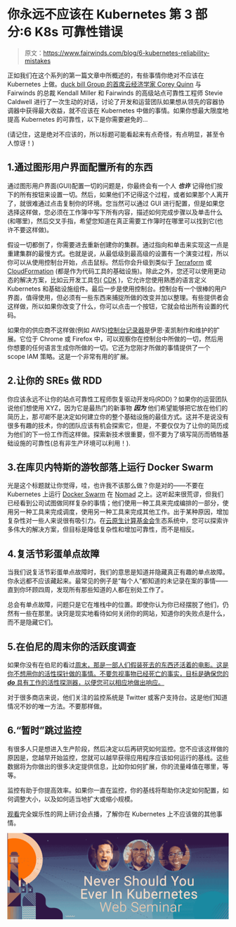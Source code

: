 # 你永远不应该在 Kubernetes 第 3 部分:6 K8s 可靠性错误

> 原文：<https://www.fairwinds.com/blog/6-kubernetes-reliability-mistakes>

 正如我们在这个系列的第一篇文章中所概述的，有些事情你绝对不应该在 Kubernetes 上做。[duck bill Group 的首席云经济学家 Corey Quinn](https://twitter.com/QuinnyPig) 与 Fairwinds 的总裁 Kendall Miller 和 Fairwinds 的高级站点可靠性工程师 Stevie Caldwell 进行了一次生动的对话，讨论了开发和运营团队如果想从领先的容器协调器中获得最大收益，就不应该在 Kubernetes 中做的事情。如果你想最大限度地提高 Kubernetes 的可靠性，以下是你需要避免的...

(请记住，这是绝对不应该的，所以标题可能看起来有点奇怪，有点明显，甚至令人惊讶！)

## 1.通过图形用户界面配置所有的东西

通过图形用户界面(GUI)配置一切的问题是，你最终会有一个人 ***也许*** 记得他们按下的所有按钮来设置一切。然后，如果他们不记得这个过程，或者如果那个人离开了，就很难通过点击复制你的环境。您当然可以通过 GUI 进行配置，但是如果您选择这样做，您必须在工作簿中写下所有内容，描述如何完成步骤以及单击什么(和哪里)，然后交叉手指，希望您知道在真正需要工作簿时在哪里可以找到它(也许不要这样做)。

假设一切都倒了，你需要进去重新创建你的集群。通过指向和单击来实现这一点是重建集群的最慢方式。也就是说，从最低级到最高级的设置有一个演变过程，所以你可以从使用控制台开始，点击鼠标。然后你会升级到类似于 [Terraform](https://www.terraform.io/) 或 [CloudFormation](https://aws.amazon.com/cloudformation/) (都是作为代码工具的基础设施)。除此之外，您还可以使用更动态的解决方案，比如云开发工具包( [CDK](https://cdk8s.io/) )，它允许您使用熟悉的语言定义 Kubernetes 和基础设施组件。最后一步是使用控制台。控制台有一个很棒的用户界面，值得使用，但必须有一些东西来捕捉所做的改变并加以整理。有些提供者会这样做，所以如果你改变了什么，你可以点击一个按钮，它就会给出所有设置的代码。

如果你的供应商不这样做(例如 AWS)[控制台记录器](https://github.com/iann0036/AWSConsoleRecorder)是伊恩·麦凯制作和维护的扩展。它位于 Chrome 或 Firefox 中，可以观察你在控制台中所做的一切，然后用你想要的任何语言生成你所做的一切。它还为您刚才所做的事情提供了一个 scope IAM 策略。这是一个非常有用的扩展。

## 2.让你的 SREs 做 RDD

你应该永远不让你的站点可靠性工程师恢复驱动开发吗(RDD)？如果你的运营团队说他们想使用 XYZ，因为它是最热门的新事物 ***因为*** 他们希望能够把它放在他们的简历上，那*可能*不是决定如何建立你的整个基础设施的最佳方式。这并不是说没有很多有趣的技术，你的团队应该有机会探索它，但是，不要仅仅为了让你的简历成为他们的下一份工作而这样做。探索新技术很重要，但不要为了填写简历而牺牲基础设施的可靠性(总有非生产环境可以利用！).

## 3.在库贝内特斯的游牧部落上运行 Docker Swarm

光是这个标题就让你觉得，哇，也许我不该那么做？你是对的——不要在 Kubernetes 上运行 [Docker Swarm](https://docs.docker.com/get-started/swarm-deploy/) 在 [Nomad](https://www.nomadproject.io/) 之上。这听起来很荒谬，但我们已经看到公司试图做同样复杂的事情；他们使用一种工具来完成编排的一部分，使用另一种工具来完成调度，使用另一种工具来完成其他工作。出于某种原因，增加复杂性对一些人来说很有吸引力。在[云原生计算基金会](https://www.cncf.io/)生态系统中，您可以探索许多伟大的解决方案，但目标是降低复杂性和增加可靠性，而不是相反。

## 4.复活节彩蛋单点故障

当我们说复活节彩蛋单点故障时，我们的意思是知道并隐藏真正有趣的单点故障。你永远都不应该藏起来。最常见的例子是“每个人”都知道的未记录在案的事情——直到你环顾四周，发现所有那些知道的人都在别处工作了。

总会有单点故障，问题只是它在堆栈中的位置。即使你认为你已经摆脱了他们，仍然有一些在那里。诀窍是现实地看待如何关闭你的网站，知道你的失败点是什么，而不是隐藏它们。

## 5.在伯尼的周末你的活跃度调查

如果你没有在伯尼的看过[周末，那是一部人们假装死去的东西还活着的电影。这是你不想用你的活性探针做的事情。不要忽视事物已经死亡的事实，目标是确保您的 ***do*** 具有工作的活性探测器，以便您可以相应地做出响应。](https://en.wikipedia.org/wiki/Weekend_at_Bernie%27s)

对于很多商店来说，他们关注的监控系统是 Twitter 或客户支持台。这是他们知道情况不妙的唯一方法。不要那样做。

## 6.“暂时”跳过监控

有很多人只是想进入生产阶段，然后决定以后再研究如何监控。您不应该这样做的原因是，您越早开始监控，您就可以越早获得应用程序应该如何运行的基线。这些数据将为你做出的很多决定提供信息，比如你如何扩展，你的流量峰值在哪里，等等。

监控有助于你提高效率。如果你一直在监控，你的基线将帮助你决定如何配置，如何调整大小，以及如何适当地扩大或缩小规模。

[观看](/never)完全娱乐性的网上研讨会点播，了解你在 Kubernetes 上不应该做的其他事情。

[![Never Should You Ever in Kubernetes](img/257f64e9f957e014bd33223364c91406.png)](https://cta-redirect.hubspot.com/cta/redirect/2184645/3cf32ad5-63de-4c49-92fb-1b13a93ade0b)